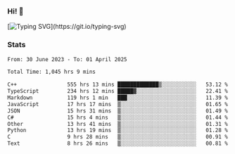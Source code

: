 ### Hi!  👋

[![Typing SVG](https://readme-typing-svg.herokuapp.com?font=Fira+Code&pause=1000&width=435&lines=Hello!+I'm+Texiwustion.)](https://git.io/typing-svg)

### Stats

<!--START_SECTION:waka-->

```txt
From: 30 June 2023 - To: 01 April 2025

Total Time: 1,045 hrs 9 mins

C++                555 hrs 13 mins █████████████▒░░░░░░░░░░░   53.12 %
TypeScript         234 hrs 12 mins █████▓░░░░░░░░░░░░░░░░░░░   22.41 %
Markdown           119 hrs 1 min   ███░░░░░░░░░░░░░░░░░░░░░░   11.39 %
JavaScript         17 hrs 17 mins  ▒░░░░░░░░░░░░░░░░░░░░░░░░   01.65 %
JSON               15 hrs 31 mins  ▒░░░░░░░░░░░░░░░░░░░░░░░░   01.49 %
C#                 15 hrs 4 mins   ▒░░░░░░░░░░░░░░░░░░░░░░░░   01.44 %
Other              13 hrs 41 mins  ▒░░░░░░░░░░░░░░░░░░░░░░░░   01.31 %
Python             13 hrs 19 mins  ▒░░░░░░░░░░░░░░░░░░░░░░░░   01.28 %
C                  9 hrs 28 mins   ▒░░░░░░░░░░░░░░░░░░░░░░░░   00.91 %
Text               8 hrs 26 mins   ▒░░░░░░░░░░░░░░░░░░░░░░░░   00.81 %
```

<!--END_SECTION:waka-->
